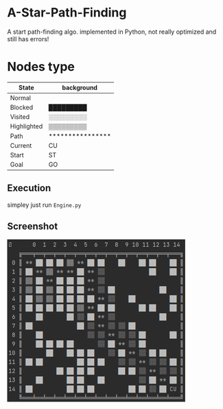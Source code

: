 # A-Star-Path-Finding
A start path-finding algo. implemented in Python, not really optimized and still has errors!

# Nodes type
State | background   
------|-------------
Normal |   
Blocked | █████████
Visited | ░░░░░░░░░  
Highlighted | ▒▒▒▒▒▒▒▒▒  
Path | ****************  
Current | CU  
Start | ST  
Goal | GO  

## Execution
simpley just run `Engine.py` 

## Screenshot
![screenshot](https://github.com/Mahdi-Massahi/A-Star-Path-Finding/blob/master/Screenshot.jpg)
